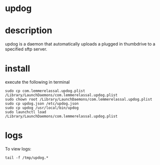 # updog

# description

updog is a daemon that automatically uploads a plugged in thumbdrive to a specified sftp server.

# install

execute the following in terminal

```
sudo cp com.lemmerelassal.updog.plist /Library/LaunchDaemons/com.lemmerelassal.updog.plist
sudo chown root /Library/LaunchDaemons/com.lemmerelassal.updog.plist
sudo cp updog.json /etc/updog.json
sudo cp updog /usr/local/bin/updog
sudo launchctl load /Library/LaunchDaemons/com.lemmerelassal.updog.plist
```

# logs

To view logs:

```
tail -f /tmp/updog.*
```
